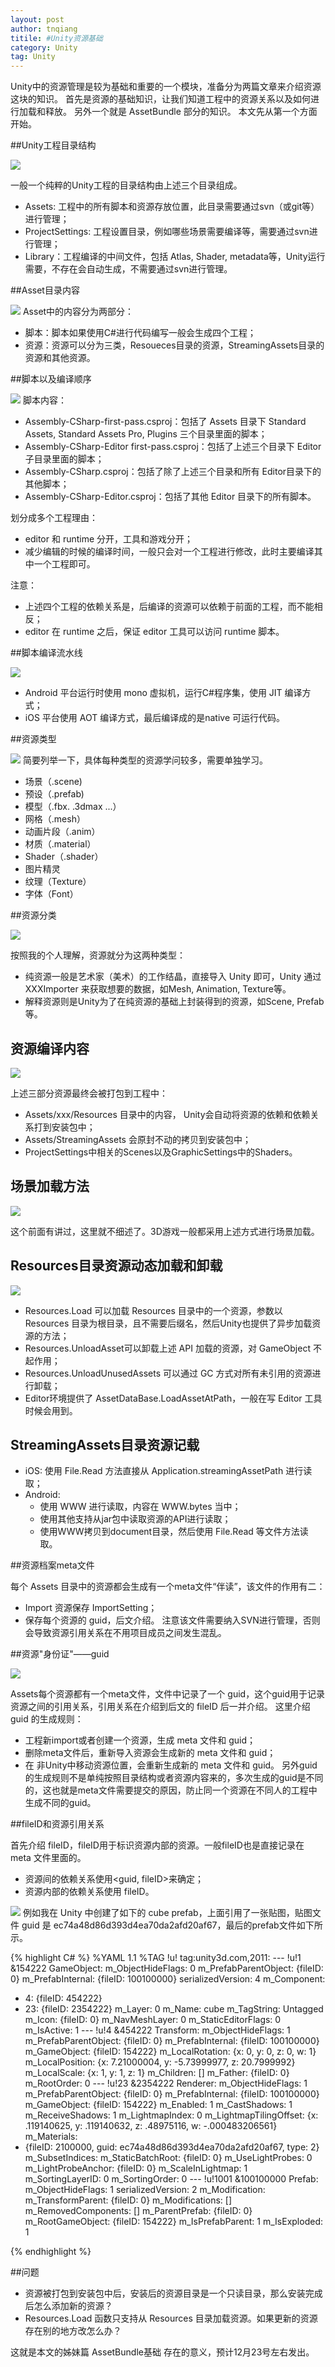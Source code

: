 ```yaml
---
layout: post
author: tnqiang
titile: #Unity资源基础
category: Unity
tag: Unity
---
```

Unity中的资源管理是较为基础和重要的一个模块，准备分为两篇文章来介绍资源这块的知识。
首先是资源的基础知识，让我们知道工程中的资源关系以及如何进行加载和释放。
另外一个就是 AssetBundle 部分的知识。
本文先从第一个方面开始。

##Unity工程目录结构

![](https://github.com/renshengqiang/renshengqiang.github.io/blob/master/images/UnityResources/DirHirarchy.png)

一般一个纯粹的Unity工程的目录结构由上述三个目录组成。

- Assets: 工程中的所有脚本和资源存放位置，此目录需要通过svn（或git等）进行管理；
- ProjectSettings: 工程设置目录，例如哪些场景需要编译等，需要通过svn进行管理；
- Library：工程编译的中间文件，包括 Atlas, Shader, metadata等，Unity运行需要，不存在会自动生成，不需要通过svn进行管理。

##Asset目录内容

![](https://github.com/renshengqiang/renshengqiang.github.io/blob/master/images/UnityResources/assets.png)
Asset中的内容分为两部分：

- 脚本：脚本如果使用C#进行代码编写一般会生成四个工程；
- 资源：资源可以分为三类，Resoueces目录的资源，StreamingAssets目录的资源和其他资源。

##脚本以及编译顺序

![](https://github.com/renshengqiang/renshengqiang.github.io/blob/master/images/UnityResources/buildSequence.png)
脚本内容：

- Assembly-CSharp-first-pass.csproj：包括了  Assets 目录下 Standard Assets, Standard Assets Pro, Plugins 三个目录里面的脚本；
- Assembly-CSharp-Editor first-pass.csproj：包括了上述三个目录下 Editor 子目录里面的脚本；
- Assembly-CSharp.csproj：包括了除了上述三个目录和所有 Editor目录下的其他脚本；
- Assembly-CSharp-Editor.csproj：包括了其他 Editor 目录下的所有脚本。

划分成多个工程理由：

- editor 和 runtime 分开，工具和游戏分开；
- 减少编辑的时候的编译时间，一般只会对一个工程进行修改，此时主要编译其中一个工程即可。

注意：

- 上述四个工程的依赖关系是，后编译的资源可以依赖于前面的工程，而不能相反；
- editor 在 runtime 之后，保证 editor 工具可以访问 runtime 脚本。

##脚本编译流水线

![](https://github.com/renshengqiang/renshengqiang.github.io/blob/master/images/UnityResources/codePipeline.png)

- Android 平台运行时使用 mono 虚拟机，运行C#程序集，使用 JIT 编译方式；
- iOS 平台使用 AOT 编译方式，最后编译成的是native 可运行代码。

##资源类型

![](https://github.com/renshengqiang/renshengqiang.github.io/blob/master/images/UnityResources/resourceTypes.png)
简要列举一下，具体每种类型的资源学问较多，需要单独学习。

- 场景（.scene)
- 预设（.prefab)
- 模型（.fbx. .3dmax ...）
- 网格（.mesh）
- 动画片段（.anim）
- 材质（.material）
- Shader（.shader）
- 图片精灵
- 纹理（Texture）
- 字体（Font）

##资源分类

![](https://github.com/renshengqiang/renshengqiang.github.io/blob/master/images/UnityResources/resourceBigTypes.png)

按照我的个人理解，资源就分为这两种类型：

- 纯资源一般是艺术家（美术）的工作结晶，直接导入 Unity 即可，Unity 通过 XXXImporter 来获取想要的数据，如Mesh, Animation, Texture等。
- 解释资源则是Unity为了在纯资源的基础上封装得到的资源，如Scene, Prefab等。

## 资源编译内容

![](https://github.com/renshengqiang/renshengqiang.github.io/blob/master/images/UnityResources/resourceBuildContent.png)

上述三部分资源最终会被打包到工程中：

- Assets/xxx/Resources 目录中的内容， Unity会自动将资源的依赖和依赖关系打到安装包中；
- Assets/StreamingAssets 会原封不动的拷贝到安装包中；
- ProjectSettings中相关的Scenes以及GraphicSettings中的Shaders。

## 场景加载方法

![](https://github.com/renshengqiang/renshengqiang.github.io/blob/master/images/UnityResources/loadScene.png)

这个前面有讲过，这里就不细述了。3D游戏一般都采用上述方式进行场景加载。

## Resources目录资源动态加载和卸载

![](https://github.com/renshengqiang/renshengqiang.github.io/blob/master/images/UnityResources/ResourcesLoad.png)

- Resources.Load 可以加载 Resources 目录中的一个资源，参数以 Resources 目录为根目录，且不需要后缀名，然后Unity也提供了异步加载资源的方法；
- Resources.UnloadAsset可以卸载上述 API 加载的资源，对 GameObject 不起作用；
- Resources.UnloadUnusedAssets 可以通过 GC 方式对所有未引用的资源进行卸载；
- Editor环境提供了 AssetDataBase.LoadAssetAtPath，一般在写 Editor 工具时候会用到。

## StreamingAssets目录资源记载

- iOS: 使用 File.Read 方法直接从 Application.streamingAssetPath 进行读取；
- Android: 
    - 使用 WWW 进行读取，内容在 WWW.bytes 当中；
    - 使用其他支持从jar包中读取资源的API进行读取；
    - 使用WWW拷贝到document目录，然后使用 File.Read 等文件方法读取。

##资源档案meta文件

每个 Assets 目录中的资源都会生成有一个meta文件“伴读”，该文件的作用有二：

- Import 资源保存 ImportSetting；
- 保存每个资源的 guid，后文介绍。
注意该文件需要纳入SVN进行管理，否则会导致资源引用关系在不用项目成员之间发生混乱。

##资源"身份证"——guid

![](https://github.com/renshengqiang/renshengqiang.github.io/blob/master/images/UnityResources/guid.png)

Assets每个资源都有一个meta文件，文件中记录了一个 guid，这个guid用于记录资源之间的引用关系，引用关系在介绍到后文的 fileID 后一并介绍。
这里介绍 guid 的生成规则：

- 工程新import或者创建一个资源，生成 meta 文件和 guid；
- 删除meta文件后，重新导入资源会生成新的 meta 文件和 guid；
- 在 非Unity中移动资源位置，会重新生成新的 meta 文件和 guid。
另外guid的生成规则不是单纯按照目录结构或者资源内容来的，多次生成的guid是不同的，这也就是meta文件需要提交的原因，防止同一个资源在不同人的工程中生成不同的guid。

##fileID和资源引用关系

首先介绍 fileID，fileID用于标识资源内部的资源。一般fileID也是直接记录在 meta 文件里面的。

- 资源间的依赖关系使用<guid, fileID>来确定；
- 资源内部的依赖关系使用 fileID。

![](https://github.com/renshengqiang/renshengqiang.github.io/blob/master/images/UnityResources/cube.png)
例如我在 Unity 中创建了如下的 cube prefab，上面引用了一张贴图，贴图文件 guid 是 ec74a48d86d393d4ea70da2afd20af67，最后的prefab文件如下所示。

{% highlight C# %}
%YAML 1.1
%TAG !u! tag:unity3d.com,2011:
--- !u!1 &154222
GameObject:
  m_ObjectHideFlags: 0
  m_PrefabParentObject: {fileID: 0}
  m_PrefabInternal: {fileID: 100100000}
  serializedVersion: 4
  m_Component:
  - 4: {fileID: 454222}
  - 23: {fileID: 2354222}
  m_Layer: 0
  m_Name: cube
  m_TagString: Untagged
  m_Icon: {fileID: 0}
  m_NavMeshLayer: 0
  m_StaticEditorFlags: 0
  m_IsActive: 1
--- !u!4 &454222
Transform:
  m_ObjectHideFlags: 1
  m_PrefabParentObject: {fileID: 0}
  m_PrefabInternal: {fileID: 100100000}
  m_GameObject: {fileID: 154222}
  m_LocalRotation: {x: 0, y: 0, z: 0, w: 1}
  m_LocalPosition: {x: 7.21000004, y: -5.73999977, z: 20.7999992}
  m_LocalScale: {x: 1, y: 1, z: 1}
  m_Children: []
  m_Father: {fileID: 0}
  m_RootOrder: 0
--- !u!23 &2354222
Renderer:
  m_ObjectHideFlags: 1
  m_PrefabParentObject: {fileID: 0}
  m_PrefabInternal: {fileID: 100100000}
  m_GameObject: {fileID: 154222}
  m_Enabled: 1
  m_CastShadows: 1
  m_ReceiveShadows: 1
  m_LightmapIndex: 0
  m_LightmapTilingOffset: {x: .119140625, y: .119140632, z: .48975116, w: -.000483206561}
  m_Materials:
  - {fileID: 2100000, guid: ec74a48d86d393d4ea70da2afd20af67, type: 2}
  m_SubsetIndices: 
  m_StaticBatchRoot: {fileID: 0}
  m_UseLightProbes: 0
  m_LightProbeAnchor: {fileID: 0}
  m_ScaleInLightmap: 1
  m_SortingLayerID: 0
  m_SortingOrder: 0
--- !u!1001 &100100000
Prefab:
  m_ObjectHideFlags: 1
  serializedVersion: 2
  m_Modification:
    m_TransformParent: {fileID: 0}
    m_Modifications: []
    m_RemovedComponents: []
  m_ParentPrefab: {fileID: 0}
  m_RootGameObject: {fileID: 154222}
  m_IsPrefabParent: 1
  m_IsExploded: 1

{% endhighlight %}

##问题

- 资源被打包到安装包中后，安装后的资源目录是一个只读目录，那么安装完成后怎么添加新的资源？
- Resources.Load 函数只支持从 Resources 目录加载资源。如果更新的资源存在别的地方改怎么办？

这就是本文的姊妹篇 AssetBundle基础 存在的意义，预计12月23号左右发出。
